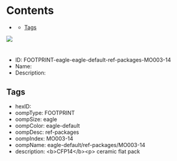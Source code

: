 



Contents
========

* [](#)
	* [Tags](#tags)
  
![][im]
# 

- ID: FOOTPRINT-eagle-eagle-default-ref-packages-MO003-14
- Name: 
- Description: 

## Tags

- hexID: 
- oompType: FOOTPRINT
- oompSize: eagle
- oompColor: eagle-default
- oompDesc: ref-packages
- oompIndex: MO003-14
- oompName: eagle-default/ref-packages/MO003-14
- description: &lt;b&gt;CFP14&lt;/b&gt;&lt;p&gt;&#xD;
ceramic flat pack



[im]: image.png
